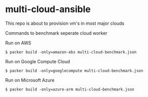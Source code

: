 # multi-cloud-ansible
This repo is about to provision vm's in most major clouds

Commands to benchmark seperate cloud worker

Run on AWS
```
$ packer build -only=amazon-ebs multi-cloud-benchmark.json
```

Run on Google Compute Cloud
```
$ packer build -only=googlecompute multi-cloud-benchmark.json
```

Run on Microsoft Azure
```
$ packer build -only=azure-arm multi-cloud-benchmark.json
```
